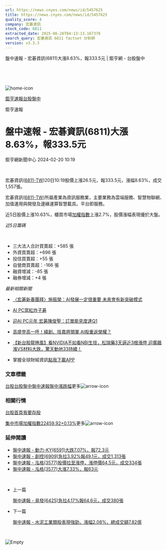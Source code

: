 ```yaml
---
url: https://news.cnyes.com/news/id/5457625
title: https://news.cnyes.com/news/id/5457625
quality_score: 4
company: 宏碁資訊
stock_code: 6811
extracted_date: 2025-06-26T04:13:13.167378
search_query: 宏碁資訊 6811 factset 分析師
version: v3.3.3
---
```


盤中速報 - 宏碁資訊(6811)大漲8.63%，報333.5元 | 鉅亨網 - 台股盤中

‌

‌

![home-icon](/assets/icons/breadCrumb/symbol-icon-home.svg)

[鉅亨速報](/news/cat/anue_live)[台股盤中](/news/cat/tw_live)

鉅亨速報

# 盤中速報 - 宏碁資訊(6811)大漲8.63%，報333.5元

鉅亨網新聞中心 2024-02-20 10:19

‌

宏碁資訊([6811-TW](https://www.cnyes.com/twstock/6811))20日10:19股價上漲26.5元，報333.5元，漲幅8.63%，成交1,557張。

宏碁資訊([6811-TW](https://www.cnyes.com/twstock/6811))所屬產業為資訊服務業，主要業務為雲端服務、智慧物聯網、加值運用與開發及邊緣運算智慧載具。平台即服務。

近5日股價上漲10.63%，櫃買市場[加權指數](https://invest.cnyes.com/index/TWS/TSE01)上漲2.7%，股價漲幅表現優於大盤。

*近5日籌碼*

‌

* 三大法人合計買賣超：+585 張
* 外資買賣超：+696 張
* 投信買賣超：+55 張
* 自營商買賣超：-166 張
* 融資增減：-85 張
* 融券增減：+4 張

*最新相關新聞*

* [〈宏碁新春團拜〉施振榮：AI發展一定很重要 未來會有新突破模式](https://news.cnyes.com/news/id/5427032)
* [AI PC當紅炸子碁](https://news.cnyes.com/news/id/5423396)
* [迎AI PC元年 宏碁陳俊聖：訂單能見度達Q1](https://news.cnyes.com/news/id/5415780)
* [高盛登高一呼！緯創、技嘉將領軍 AI股重返榮耀？](https://news.cnyes.com/news/id/5400777)
* [【新台股龍捲風】看NVIDIA不如看NBI生技，松瑞藥3天逼近3根漲停 迎廣飆漲VS材料大跌，驚天動地33持續！](https://news.cnyes.com/news/id/5400059)

* 掌握全球財經資訊[點我下載APP](http://www.cnyes.com/app/?utm_source=mweb&utm_medium=HamMenuBanner&utm_campaign=fixed&utm_content=entr)

### 文章標籤

[台股](https://news.cnyes.com/tag/台股 "台股")[台股盤中](https://news.cnyes.com/tag/台股盤中 "台股盤中")[盤中速報](https://news.cnyes.com/tag/盤中速報 "盤中速報")[盤中漲跌幅](https://news.cnyes.com/tag/盤中漲跌幅 "盤中漲跌幅")更多![arrow-icon](/assets/icons/arrows/arrow-down.svg)

### 相關行情

[台股首頁](https://www.cnyes.com/twstock)[我要存股](https://supr.link/8OHaU)

[集中市場加權指數22459.92+0.13%](https://invest.cnyes.com/index/TWS/TSE01)更多![arrow-icon](/assets/icons/arrows/arrow-down.svg)

### 延伸閱讀

* [盤中速報 - 動力-KY(6591)大跌7.07%，報72.3元](/news/id/6039403)
* [盤中速報 - 創控(6909)急拉3.92%報49.1元，成交1,313張](/news/id/6039401)
* [盤中速報 - 泓格(3577)股價拉至漲停，漲停價64.5元，成交334張](/news/id/6039356)
* [盤中速報 - 泓格(3577)大漲7.33%，報63元](/news/id/6039353)

‌

* 上一篇

  [盤中速報 - 易發(6425)急拉4.17%報64.6元，成交380張](/news/id/5458697)
* 下一篇

  [盤中速報 - 水泥工業類股表現強勁，漲幅2.08%，總成交額7.82億](/news/id/5456869)

‌

![Empty](/assets/icons/skeleton/empty-image.svg)

‌